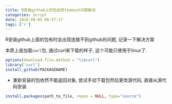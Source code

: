 ```yaml
---
title: R安装github上的包出现timeout问题解决
categories: Script
date: 2018-09-05 08:57:17
tags: ['r']
---
```


R安装github上面的包有时会出现连接不到github的问题, 记录一下解决方案

<!-- more -->

本质上是加载`curl`包, 通过curl来下载的样子, 这个可能只使用于linux了.

```r
options(download.file.method = "libcurl")
library('curl')
install_github(PACKAGENAME)
```

- 重新安装的包依然不能返回对象, 尝试手动下载包然后更改源代码, 直接从源代码安装

```r
install.packages(path_to_file, repos = NULL, type="source")
```